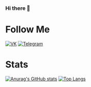 ### Hi there 👋

<!--
**fallra1n/fallra1n** is a ✨ _special_ ✨ repository because its `README.md` (this file) appears on your GitHub profile.

Here are some ideas to get you started:

- 🔭 I’m currently working on ...
- 🌱 I’m currently learning ...
- 👯 I’m looking to collaborate on ...
- 🤔 I’m looking for help with ...
- 💬 Ask me about ...
- 📫 How to reach me: ...
- 😄 Pronouns: ...
- ⚡ Fun fact: ...
-->

# Follow Me
[![VK](https://img.shields.io/badge/-Vkontakte-091832?style=for-the-badge&logo=vk&logoColor=blue)](https://vk.com/fallraiin)
[![Telegram](https://img.shields.io/badge/-Telegram-091832?style=for-the-badge&logo=telegram&logoColor=blue)](https://t.me/fall_raiin)

# Stats
[![Anurag's GitHub stats](https://github-readme-stats.vercel.app/api?username=fallra1n&show_icons=true&theme=transparent)](https://github.com/anuraghazra/github-readme-stats)
[![Top Langs](https://github-readme-stats.vercel.app/api/top-langs/?username=fallra1n&langs_count=8&layout=compact&theme=transparent)](https://github.com/anuraghazra/github-readme-stats)
